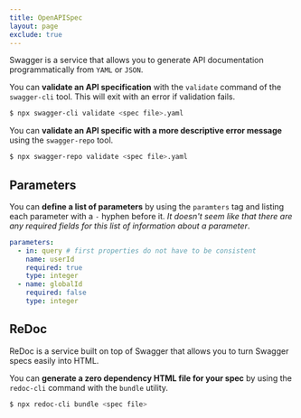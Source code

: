 ```yaml
---
title: OpenAPISpec
layout: page
exclude: true
---
```


Swagger is a service that allows you to generate API documentation programmatically from `YAML` or `JSON`.

You can **validate an API specification** with the `validate` command of the `swagger-cli` tool. This will exit with an error if validation fails.
```bash
$ npx swagger-cli validate <spec file>.yaml
```

You can **validate an API specific with a more descriptive error message** using the `swagger-repo` tool.
```bash
$ npx swagger-repo validate <spec file>.yaml
```

## Parameters

You can **define a list of parameters** by using the `paramters` tag and listing each parameter with a `-` hyphen before it. *It doesn't seem like that there are any required fields for this list of information about a parameter*.
```yaml
parameters:
  - in: query # first properties do not have to be consistent
    name: userId
    required: true
    type: integer
  - name: globalId
    required: false
    type: integer
```

## ReDoc

ReDoc is a service built on top of Swagger that allows you to turn Swagger specs easily into HTML.

You can **generate a zero dependency HTML file for your spec** by using the `redoc-cli` command with the `bundle` utility.
```bash
$ npx redoc-cli bundle <spec file>
``` 


<!--stackedit_data:
eyJoaXN0b3J5IjpbNDc1MDc3MzU2XX0=
-->